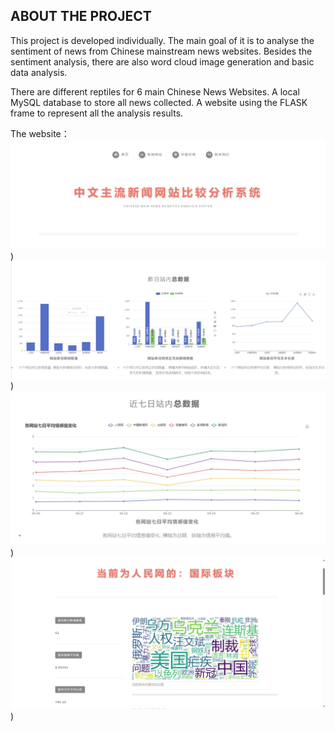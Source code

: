 ## ABOUT THE PROJECT

This project is developed individually. The main goal of it is to analyse the sentiment of news from Chinese mainstream news websites. 
Besides the sentiment analysis, there are also word cloud image generation and basic data analysis. 

There are different reptiles for 6 main Chinese News Websites. A local MySQL database to store all news collected. 
A website using the FLASK frame to represent all the analysis results. 

The website：
![image](https://github.com/zzzYaqi/Chinese_News_Website_Analysitic/blob/main/pre_images/0.png))
![image](https://github.com/zzzYaqi/Chinese_News_Website_Analysitic/blob/main/pre_images/1.png))
![image](https://github.com/zzzYaqi/Chinese_News_Website_Analysitic/blob/main/pre_images/2.png))
![image](https://github.com/zzzYaqi/Chinese_News_Website_Analysitic/blob/main/pre_images/3.png))
